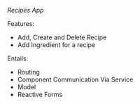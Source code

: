 *Recipes App*

Features:
- Add, Create and Delete Recipe
- Add Ingredient for a recipe

Entails:
- Routing
- Component Communication Via Service
- Model
- Reactive Forms
